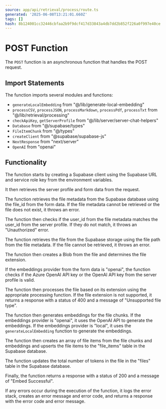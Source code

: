 ```yaml
---
source: app/api/retrieval/process/route.ts
generated: '2025-06-08T13:21:01.660Z'
tags: []
hash: 8b124001cc32446cbfaa2b9f9dcf417d33843a4db7dd2b852f226a0f997e40ce
---
```

# POST Function

The `POST` function is an asynchronous function that handles the POST request.

## Import Statements

The function imports several modules and functions:

- `generateLocalEmbedding` from "@/lib/generate-local-embedding"
- `processCSV`, `processJSON`, `processMarkdown`, `processPdf`, `processTxt` from "@/lib/retrieval/processing"
- `checkApiKey`, `getServerProfile` from "@/lib/server/server-chat-helpers"
- `Database` from "@/supabase/types"
- `FileItemChunk` from "@/types"
- `createClient` from "@supabase/supabase-js"
- `NextResponse` from "next/server"
- `OpenAI` from "openai"

## Functionality

The function starts by creating a Supabase client using the Supabase URL and service role key from the environment variables.

It then retrieves the server profile and form data from the request.

The function retrieves the file metadata from the Supabase database using the file_id from the form data. If the file metadata cannot be retrieved or the file does not exist, it throws an error.

The function then checks if the user_id from the file metadata matches the user_id from the server profile. If they do not match, it throws an "Unauthorized" error.

The function retrieves the file from the Supabase storage using the file path from the file metadata. If the file cannot be retrieved, it throws an error.

The function then creates a Blob from the file and determines the file extension.

If the embeddings provider from the form data is "openai", the function checks if the Azure OpenAI API key or the OpenAI API key from the server profile is valid.

The function then processes the file based on its extension using the appropriate processing function. If the file extension is not supported, it returns a response with a status of 400 and a message of "Unsupported file type".

The function then generates embeddings for the file chunks. If the embeddings provider is "openai", it uses the OpenAI API to generate the embeddings. If the embeddings provider is "local", it uses the `generateLocalEmbedding` function to generate the embeddings.

The function then creates an array of file items from the file chunks and embeddings and upserts the file items to the "file_items" table in the Supabase database.

The function updates the total number of tokens in the file in the "files" table in the Supabase database.

Finally, the function returns a response with a status of 200 and a message of "Embed Successful".

If any errors occur during the execution of the function, it logs the error stack, creates an error message and error code, and returns a response with the error code and error message.
